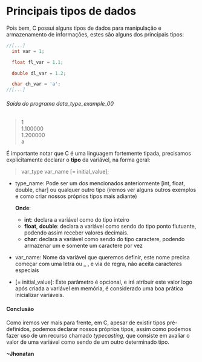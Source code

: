 # Principais tipos de dados

Pois bem, C possui alguns tipos de dados para manipulação e armazenamento de
informações, estes são alguns dos principais tipos:
```c
//[...]
  int var = 1;

  float fl_var = 1.1;

  double dl_var = 1.2;

  char ch_var = 'a';
//[...]
```

###### Saída do programa data_type_example_00
> 1 <br>
> 1.100000 <br>
> 1.200000 <br>
> a <br>

É importante notar que C é uma linguagem fortemente tipada, precisamos
explicitamente declarar o **tipo** da variável, na forma geral:

> var_type var_name [= initial_value];

* type_name: Pode ser um dos mencionados anteriormente [int, float, double,
    char] ou qualquer outro tipo (iremos ver alguns outros exemplos e como
    criar nossos próprios tipos mais adiante)

    **Onde**:
    - **int**: declara a variável como do tipo inteiro
    - **float**, **double**: declara a variável como sendo do tipo ponto flutuante,
        podendo assim receber valores decimais.
    - **char**: declara a variável como sendo do tipo caractere, podendo armazenar
        um e somente um caractere por vez
* var_name: Nome da variável que queremos definir, este nome precisa começar
    com uma letra ou _ , e via de regra, não aceita caracteres especiais
* [= initial_value]: Este parâmetro é opcional, e irá atribuir este valor logo
    após criada a variável em memória, é considerado uma boa prática
    inicializar variáveis.

#### Conclusão ####
  Como iremos ver mais para frente, em C, apesar de existir tipos
pré-definidos, podemos declarar nossos próprios tipos, assim como podemos fazer
uso de um recurso chamado _typecasting_, que consiste em avaliar o valor de uma
variável como sendo de um outro determinado tipo.

**~Jhonatan**

